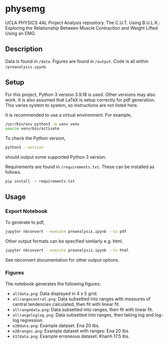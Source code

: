 # physemg
UCLA PHYSICS 4AL Project Analysis repository. The C.U.T. Using B.U.L.K.:
Exploring the Relationship Between Muscle Contraction and Weight Lifted Using an EMG.

## Description
Data is found in `/data`. Figures are found in `/output`. Code is all within
`/preanalysis.ipynb`.

## Setup
For this project, Python 3 version 3.9.18 is used. Other versions may also
work. It is also assumed that LaTeX is setup correctly for pdf generation. This
varies system to system, so instructions are not listed here.

It is recommended to use a virtual environment. For example,
```sh
/usr/bin/env python3 -m venv venv
source venv/bin/activate
```

To check the Python version,
```sh
python3 --version
```
should output some supported Python 3 version.

Requirements are found in `/requirements.txt`. These can be installed as
follows.
```sh
pip install -r requirements.txt
```

## Usage

### Export Notebook
To generate to pdf,
```sh
jupyter nbconvert --execute preanalysis.ipynb --to pdf  
```

Other output formats can be specified similarly e.g. html.
```sh
jupyter nbconvert --execute preanalysis.ipynb --to html  
```

See nbconvert documentation for other output options.

### Figures
The notebook generates the following figures:
- `alldata.png`: Data displayed in 4 x 5 grid.
- `allrangecentral.png`: Data subsetted into ranges with measures of central
  tendencies calculated, then fit with linear fit.
- `allrangedata.png`: Data subsetted into ranges, then fit with linear fit.
- `allrangeloglog.png`: Data subsetted into ranges, then taking log and log-log
  regression.
- `e20data.png`: Example dataset: Ena 20 lbs.
- `e20ranges.png`: Example dataset with ranges: Ena 20 lbs.
- `k17data.png`: Example erroneous dataset: Khanh 17.5 lbs.
